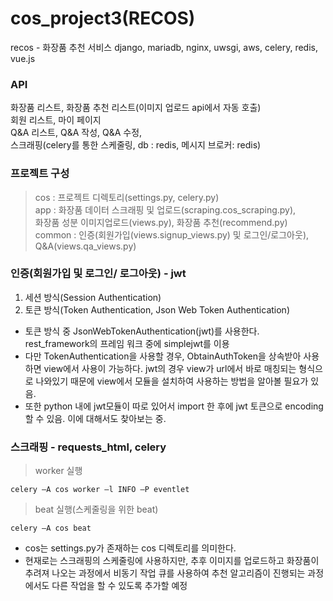 # cos_project3(RECOS)

recos - 화장품 추천 서비스
django, mariadb, nginx, uwsgi, aws, celery, redis, vue.js

### API
화장품 리스트, 화장품 추천 리스트(이미지 업로드 api에서 자동 호출)   
회원 리스트, 마이 페이지   
Q&A 리스트, Q&A 작성, Q&A 수정,   
스크래핑(celery를 통한 스케줄링, db : redis, 메시지 브로커: redis)   
      
    
### 프로젝트 구성
> cos : 프로젝트 디렉토리(settings.py, celery.py)   
> app : 화장품 데이터 스크래핑 및 업로드(scraping.cos_scraping.py),     
           화장품 성분 이미지업로드(views.py), 화장품 추천(recommend.py)   
> common : 인증(회원가입(views.signup_views.py) 및 로그인/로그아웃), Q&A(views.qa_views.py)
         
          
### 인증(회원가입 및 로그인/ 로그아웃) - jwt
1. 세션 방식(Session Authentication)
2. 토큰 방식(Token Authentication, Json Web Token Authentication)
* 토큰 방식 중 JsonWebTokenAuthentication(jwt)를 사용한다. rest_framework의 프레임 워크 중에 simplejwt를 이용
* 다만 TokenAuthentication을 사용할 경우, ObtainAuthToken을 상속받아 사용하면 view에서 사용이 가능하다. jwt의 경우 view가 url에서 바로 매칭되는 형식으로 나와있기 때문에 view에서 모듈을 설치하여 사용하는 방법을 알아볼 필요가 있음.
* 또한 python 내에 jwt모듈이 따로 있어서 import 한 후에 jwt 토큰으로 encoding 할 수 있음. 이에 대해서도 찾아보는 중.


### 스크래핑 - requests_html, celery
   > worker 실행
   
    celery –A cos worker –l INFO –P eventlet     
   
   > beat 실행(스케줄링을 위한 beat)
   
    celery –A cos beat
    
* cos는 settings.py가 존재하는 cos 디렉토리를 의미한다.
* 현재로는 스크래핑의 스케줄링에 사용하지만, 추후 이미지를 업로드하고 화장품이 추려져 나오는 과정에서 비동기 작업 큐를 사용하여 추천 알고리즘이 진행되는 과정에서도 다른 작업을 할 수 있도록   추가할 예정
    
    
    
